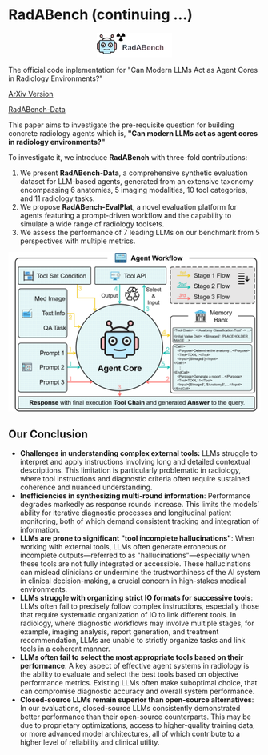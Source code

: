 # RadABench (continuing ...)

<div align="center">
  <img src="./assets/logo.png" width="150"/> <div align="center"></div>
</div>

The official code inplementation for "Can Modern LLMs Act as Agent Cores in Radiology Environments?"

[ArXiv Version](https://arxiv.org/pdf/2412.09529)

[RadABench-Data](https://huggingface.co/datasets/QiaoyuZheng/RadABench-Data)

This paper aims to investigate the pre-requisite question for building concrete radiology agents which is, **"Can modern LLMs act as agent cores in radiology environments?"**

To investigate it, we introduce **RadABench** with three-fold contributions: 
1. We present **RadABench-Data**, a comprehensive synthetic evaluation dataset for LLM-based agents, generated from an extensive taxonomy encompassing 6 anatomies, 5 imaging modalities, 10 tool categories, and 11 radiology tasks. 
2. We propose **RadABench-EvalPlat**, a novel evaluation platform for agents featuring a prompt-driven workflow and the capability to simulate a wide range of radiology toolsets.
3. We assess the performance of 7 leading LLMs on our benchmark from 5 perspectives with multiple metrics. 


<div>	
    <Center>
    <img src="/assets/AgentWorkflow.png"
         alt="CoRe模型图片缺失"
         style="80%"/>
    <br>	
    </Center>
</div>

## Our Conclusion
- **Challenges in understanding complex external tools:** LLMs struggle to interpret and apply instructions involving long and detailed contextual descriptions. This limitation is particularly problematic in radiology, where tool instructions and diagnostic criteria often require sustained coherence and nuanced understanding.
- **Inefficiencies in synthesizing multi-round information**: Performance degrades markedly as response rounds increase. This limits the models’ ability for iterative diagnostic processes and longitudinal patient monitoring, both of which demand consistent tracking and integration of information.
- **LLMs are prone to significant "tool incomplete hallucinations"**: When working with external tools, LLMs often generate erroneous or incomplete outputs—referred to as "hallucinations"—especially when these tools are not fully integrated or accessible. These hallucinations can mislead clinicians or undermine the trustworthiness of the AI system in clinical decision-making, a crucial concern in high-stakes medical environments.
- **LLMs struggle with organizing strict IO formats for successive tools**: LLMs often fail to precisely follow complex instructions, especially those that require systematic organization of IO to link different tools. In radiology, where diagnostic workflows may involve multiple stages, for example, imaging analysis, report generation, and treatment recommendation, LLMs are unable to strictly organize tasks and link tools in a coherent manner. 
- **LLMs often fail to select the most appropriate tools based on their performance**: A key aspect of effective agent systems in radiology is the ability to evaluate and select the best tools based on objective performance metrics. Existing LLMs often make suboptimal choice, that can compromise diagnostic accuracy and overall system performance.
- **Closed-source LLMs remain superior than open-source alternatives**: In our evaluations, closed-source LLMs consistently demonstrated better performance than their open-source counterparts. This may be due to proprietary optimizations, access to higher-quality training data, or more advanced model architectures, all of which contribute to a higher level of reliability and clinical utility.
